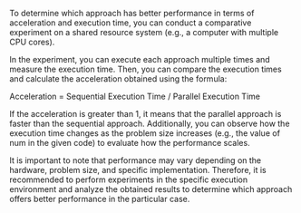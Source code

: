 
To determine which approach has better performance in terms of acceleration and execution time, you can conduct a comparative experiment on a shared resource system (e.g., a computer with multiple CPU cores).

In the experiment, you can execute each approach multiple times and measure the execution time. Then, you can compare the execution times and calculate the acceleration obtained using the formula:

Acceleration = Sequential Execution Time / Parallel Execution Time

If the acceleration is greater than 1, it means that the parallel approach is faster than the sequential approach. Additionally, you can observe how the execution time changes as the problem size increases (e.g., the value of num in the given code) to evaluate how the performance scales.

It is important to note that performance may vary depending on the hardware, problem size, and specific implementation. Therefore, it is recommended to perform experiments in the specific execution environment and analyze the obtained results to determine which approach offers better performance in the particular case.

